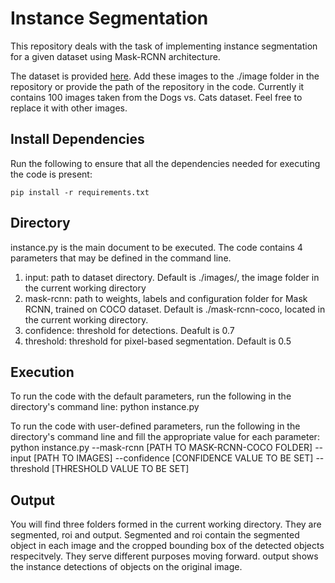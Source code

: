 # Instance Segmentation
This repository deals with the task of implementing instance segmentation for a given dataset using Mask-RCNN architecture.

The dataset is provided [here](https://drive.google.com/drive/folders/1FGRxP54FNXJvWc-vtkHSLACeqqoY4OZc?usp=sharing). Add these images to the ./image folder in the repository or provide the path of the repository in the code. Currently it contains 100 images taken from the Dogs vs. Cats dataset. Feel free to replace it with other images.


## Install Dependencies
Run the following to ensure that all the dependencies needed for executing the code is present:

    pip install -r requirements.txt

## Directory
instance.py is the main document to be executed. The code contains 4 parameters that may be defined in the command line. 

1. input: path to dataset directory. Default is ./images/, the image folder in the current working directory 
2. mask-rcnn: path to weights, labels and configuration folder for Mask RCNN, trained on COCO dataset. Default is ./mask-rcnn-coco, located in the current working directory.
3. confidence: threshold for detections. Deafult is 0.7
4. threshold: threshold for pixel-based segmentation. Default is 0.5

## Execution 
To run the code with the default parameters, run the following in the directory's command line:
	python instance.py

To run the code with user-defined parameters, run the following in the directory's command line and fill the appropriate value for each parameter:
	python instance.py --mask-rcnn [PATH TO MASK-RCNN-COCO FOLDER] --input [PATH TO IMAGES] --confidence [CONFIDENCE VALUE TO BE SET] --threshold [THRESHOLD VALUE TO BE SET]

## Output
You will find three folders formed in the current working directory. They are segmented, roi and output. 
Segmented and roi contain the segmented object in each image and the cropped bounding box of the detected objects respecitvely. They serve different purposes moving forward.
output shows the instance detections of objects on the original image.

